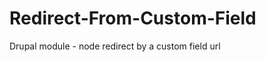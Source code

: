 Redirect-From-Custom-Field
==========================

Drupal module - node redirect by a custom field url
